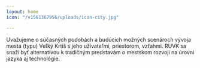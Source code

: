 ```yaml
---
layout: home
icon: "/v1561367956/uploads/icon-city.jpg"

---
```

Uvažujeme o súčasných podobách a budúcich možných scenároch vývoja mesta (typu) Veľký Krtíš s jeho užívateľmi, priestorom, vzťahmi. RUVK sa snaží byť alternatívou k tradičným predstavám o mestskom rozvoji na úrovni jazyka aj technológie.